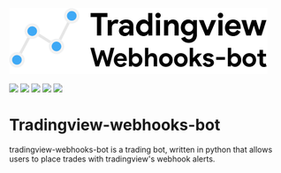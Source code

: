 ![demopic](img/webhooks_bot_logo.png)

![](https://img.shields.io/github/license/robswc/tradingview-webhooks-bot.svg)
![](https://img.shields.io/github/downloads/robswc/tradingview-webhooks-bot/total)
![](https://img.shields.io/github/commit-activity/y/robswc/tradingview-webhooks-bot.svg)
![](https://img.shields.io/github/repo-size/robswc/tradingview-webhooks-bot.svg)
![](https://img.shields.io/twitter/follow/robswc.svg?label=follow%20%40%20robswc&style=social)




# Tradingview-webhooks-bot

tradingview-webhooks-bot is a trading bot, written in python that allows users to place trades with tradingview's webhook alerts.